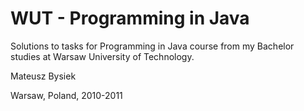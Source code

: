 WUT - Programming in Java
=========================

Solutions to tasks for Programming in Java course
from my Bachelor studies at Warsaw University of Technology.

Mateusz Bysiek

Warsaw, Poland, 2010-2011
